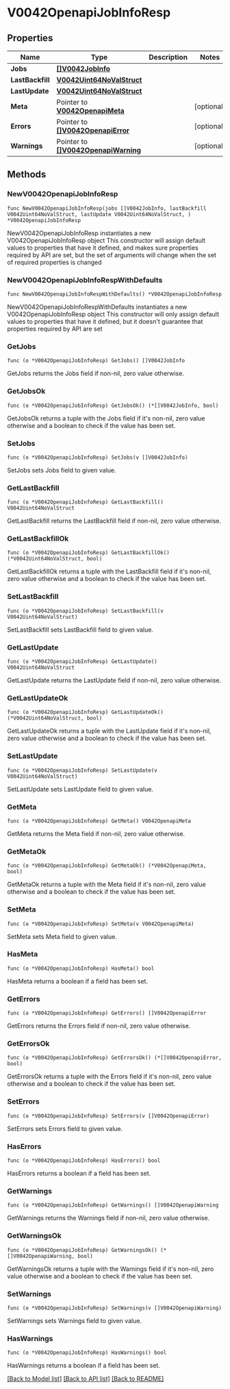 # V0042OpenapiJobInfoResp

## Properties

Name | Type | Description | Notes
------------ | ------------- | ------------- | -------------
**Jobs** | [**[]V0042JobInfo**](V0042JobInfo.md) |  | 
**LastBackfill** | [**V0042Uint64NoValStruct**](V0042Uint64NoValStruct.md) |  | 
**LastUpdate** | [**V0042Uint64NoValStruct**](V0042Uint64NoValStruct.md) |  | 
**Meta** | Pointer to [**V0042OpenapiMeta**](V0042OpenapiMeta.md) |  | [optional] 
**Errors** | Pointer to [**[]V0042OpenapiError**](V0042OpenapiError.md) |  | [optional] 
**Warnings** | Pointer to [**[]V0042OpenapiWarning**](V0042OpenapiWarning.md) |  | [optional] 

## Methods

### NewV0042OpenapiJobInfoResp

`func NewV0042OpenapiJobInfoResp(jobs []V0042JobInfo, lastBackfill V0042Uint64NoValStruct, lastUpdate V0042Uint64NoValStruct, ) *V0042OpenapiJobInfoResp`

NewV0042OpenapiJobInfoResp instantiates a new V0042OpenapiJobInfoResp object
This constructor will assign default values to properties that have it defined,
and makes sure properties required by API are set, but the set of arguments
will change when the set of required properties is changed

### NewV0042OpenapiJobInfoRespWithDefaults

`func NewV0042OpenapiJobInfoRespWithDefaults() *V0042OpenapiJobInfoResp`

NewV0042OpenapiJobInfoRespWithDefaults instantiates a new V0042OpenapiJobInfoResp object
This constructor will only assign default values to properties that have it defined,
but it doesn't guarantee that properties required by API are set

### GetJobs

`func (o *V0042OpenapiJobInfoResp) GetJobs() []V0042JobInfo`

GetJobs returns the Jobs field if non-nil, zero value otherwise.

### GetJobsOk

`func (o *V0042OpenapiJobInfoResp) GetJobsOk() (*[]V0042JobInfo, bool)`

GetJobsOk returns a tuple with the Jobs field if it's non-nil, zero value otherwise
and a boolean to check if the value has been set.

### SetJobs

`func (o *V0042OpenapiJobInfoResp) SetJobs(v []V0042JobInfo)`

SetJobs sets Jobs field to given value.


### GetLastBackfill

`func (o *V0042OpenapiJobInfoResp) GetLastBackfill() V0042Uint64NoValStruct`

GetLastBackfill returns the LastBackfill field if non-nil, zero value otherwise.

### GetLastBackfillOk

`func (o *V0042OpenapiJobInfoResp) GetLastBackfillOk() (*V0042Uint64NoValStruct, bool)`

GetLastBackfillOk returns a tuple with the LastBackfill field if it's non-nil, zero value otherwise
and a boolean to check if the value has been set.

### SetLastBackfill

`func (o *V0042OpenapiJobInfoResp) SetLastBackfill(v V0042Uint64NoValStruct)`

SetLastBackfill sets LastBackfill field to given value.


### GetLastUpdate

`func (o *V0042OpenapiJobInfoResp) GetLastUpdate() V0042Uint64NoValStruct`

GetLastUpdate returns the LastUpdate field if non-nil, zero value otherwise.

### GetLastUpdateOk

`func (o *V0042OpenapiJobInfoResp) GetLastUpdateOk() (*V0042Uint64NoValStruct, bool)`

GetLastUpdateOk returns a tuple with the LastUpdate field if it's non-nil, zero value otherwise
and a boolean to check if the value has been set.

### SetLastUpdate

`func (o *V0042OpenapiJobInfoResp) SetLastUpdate(v V0042Uint64NoValStruct)`

SetLastUpdate sets LastUpdate field to given value.


### GetMeta

`func (o *V0042OpenapiJobInfoResp) GetMeta() V0042OpenapiMeta`

GetMeta returns the Meta field if non-nil, zero value otherwise.

### GetMetaOk

`func (o *V0042OpenapiJobInfoResp) GetMetaOk() (*V0042OpenapiMeta, bool)`

GetMetaOk returns a tuple with the Meta field if it's non-nil, zero value otherwise
and a boolean to check if the value has been set.

### SetMeta

`func (o *V0042OpenapiJobInfoResp) SetMeta(v V0042OpenapiMeta)`

SetMeta sets Meta field to given value.

### HasMeta

`func (o *V0042OpenapiJobInfoResp) HasMeta() bool`

HasMeta returns a boolean if a field has been set.

### GetErrors

`func (o *V0042OpenapiJobInfoResp) GetErrors() []V0042OpenapiError`

GetErrors returns the Errors field if non-nil, zero value otherwise.

### GetErrorsOk

`func (o *V0042OpenapiJobInfoResp) GetErrorsOk() (*[]V0042OpenapiError, bool)`

GetErrorsOk returns a tuple with the Errors field if it's non-nil, zero value otherwise
and a boolean to check if the value has been set.

### SetErrors

`func (o *V0042OpenapiJobInfoResp) SetErrors(v []V0042OpenapiError)`

SetErrors sets Errors field to given value.

### HasErrors

`func (o *V0042OpenapiJobInfoResp) HasErrors() bool`

HasErrors returns a boolean if a field has been set.

### GetWarnings

`func (o *V0042OpenapiJobInfoResp) GetWarnings() []V0042OpenapiWarning`

GetWarnings returns the Warnings field if non-nil, zero value otherwise.

### GetWarningsOk

`func (o *V0042OpenapiJobInfoResp) GetWarningsOk() (*[]V0042OpenapiWarning, bool)`

GetWarningsOk returns a tuple with the Warnings field if it's non-nil, zero value otherwise
and a boolean to check if the value has been set.

### SetWarnings

`func (o *V0042OpenapiJobInfoResp) SetWarnings(v []V0042OpenapiWarning)`

SetWarnings sets Warnings field to given value.

### HasWarnings

`func (o *V0042OpenapiJobInfoResp) HasWarnings() bool`

HasWarnings returns a boolean if a field has been set.


[[Back to Model list]](../README.md#documentation-for-models) [[Back to API list]](../README.md#documentation-for-api-endpoints) [[Back to README]](../README.md)


